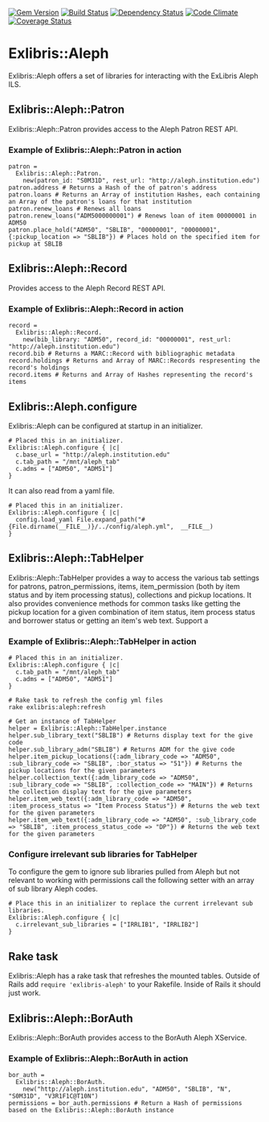 [![Gem Version](https://badge.fury.io/rb/exlibris-aleph.png)](http://badge.fury.io/rb/exlibris-aleph)
[![Build Status](https://api.travis-ci.org/scotdalton/exlibris-aleph.png?branch=master)](https://travis-ci.org/scotdalton/exlibris-aleph)
[![Dependency Status](https://gemnasium.com/scotdalton/exlibris-aleph.png)](https://gemnasium.com/scotdalton/exlibris-aleph)
[![Code Climate](https://codeclimate.com/github/scotdalton/exlibris-aleph.png)](https://codeclimate.com/github/scotdalton/exlibris-aleph)
[![Coverage Status](https://coveralls.io/repos/scotdalton/exlibris-aleph/badge.png?branch=master)](https://coveralls.io/r/scotdalton/exlibris-aleph)

# Exlibris::Aleph
Exlibris::Aleph offers a set of libraries for interacting with the ExLibris Aleph ILS.

## Exlibris::Aleph::Patron
Exlibris::Aleph::Patron provides access to the Aleph Patron REST API.

### Example of Exlibris::Aleph::Patron in action
    patron = 
      Exlibris::Aleph::Patron.
        new(patron_id: "S0M31D", rest_url: "http://aleph.institution.edu")
    patron.address # Returns a Hash of the of patron's address
    patron.loans # Returns an Array of institution Hashes, each containing an Array of the patron's loans for that institution
    patron.renew_loans # Renews all loans
    patron.renew_loans("ADM5000000001") # Renews loan of item 00000001 in ADM50
    patron.place_hold("ADM50", "SBLIB", "00000001", "00000001", {:pickup_location => "SBLIB"}) # Places hold on the specified item for pickup at SBLIB
  
## Exlibris::Aleph::Record
Provides access to the Aleph Record REST API.

### Example of Exlibris::Aleph::Record in action
    record = 
      Exlibris::Aleph::Record.
        new(bib_library: "ADM50", record_id: "00000001", rest_url: "http://aleph.institution.edu")
    record.bib # Returns a MARC::Record with bibliographic metadata
    record.holdings # Returns and Array of MARC::Records respresenting the record's holdings
    record.items # Returns and Array of Hashes representing the record's items

## Exlibris::Aleph.configure
Exlibris::Aleph can be configured at startup in an initializer.

    # Placed this in an initializer.
    Exlibris::Aleph.configure { |c|
      c.base_url = "http://aleph.institution.edu"
      c.tab_path = "/mnt/aleph_tab"
      c.adms = ["ADM50", "ADM51"]
    }

It can also read from a yaml file.

    # Placed this in an initializer.
    Exlibris::Aleph.configure { |c|
      config.load_yaml File.expand_path("#{File.dirname(__FILE__)}/../config/aleph.yml",  __FILE__)
    }

## Exlibris::Aleph::TabHelper
Exlibris::Aleph::TabHelper provides a way to access the various tab settings for patrons, patron\_permissions, items, item_permission (both by item status and by item processing status), collections and pickup locations. It also provides convenience methods for common tasks like getting the pickup location for a given combination of item status, item process status and borrower status or getting an item's web text.  Support a 

### Example of Exlibris::Aleph::TabHelper in action
    # Placed this in an initializer.
    Exlibris::Aleph.configure { |c|
      c.tab_path = "/mnt/aleph_tab"
      c.adms = ["ADM50", "ADM51"]
    }

    # Rake task to refresh the config yml files
    rake exlibris:aleph:refresh

    # Get an instance of TabHelper
    helper = Exlibris::Aleph::TabHelper.instance
    helper.sub_library_text("SBLIB") # Returns display text for the give code
    helper.sub_library_adm("SBLIB") # Returns ADM for the give code
    helper.item_pickup_locations({:adm_library_code => "ADM50", :sub_library_code => "SBLIB", :bor_status => "51"}) # Returns the pickup locations for the given parameters
    helper.collection_text({:adm_library_code => "ADM50", :sub_library_code => "SBLIB", :collection_code => "MAIN"}) # Returns the collection display text for the give parameters
    helper.item_web_text({:adm_library_code => "ADM50", :item_process_status => "Item Process Status"}) # Returns the web text for the given parameters
    helper.item_web_text({:adm_library_code => "ADM50", :sub_library_code => "SBLIB", :item_process_status_code => "DP"}) # Returns the web text for the given parameters

### Configure irrelevant sub libraries for TabHelper
To configure the gem to ignore sub libraries pulled from Aleph but not relevant to working with permissions call the following setter with an array of sub library Aleph codes.

    # Place this in an initializer to replace the current irrelevant sub libraries.
    Exlibris::Aleph.configure { |c|
      c.irrelevant_sub_libraries = ["IRRLIB1", "IRRLIB2"]
    }

## Rake task
Exlibris::Aleph has a rake task that refreshes the mounted tables.  Outside of Rails add `require 'exlibris-aleph'` to your Rakefile.
Inside of Rails it should just work.

## Exlibris::Aleph::BorAuth
Exlibris::Aleph::BorAuth provides access to the BorAuth Aleph XService.

### Example of Exlibris::Aleph::BorAuth in action
    bor_auth = 
      Exlibris::Aleph::BorAuth.
        new("http://aleph.institution.edu", "ADM50", "SBLIB", "N", "S0M31D", "V3R1F1C@T10N")
    permissions = bor_auth.permissions # Return a Hash of permissions based on the Exlibris::Aleph::BorAuth instance

